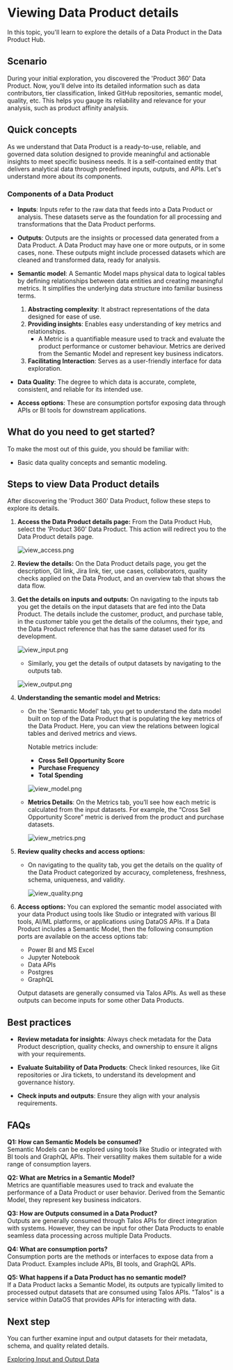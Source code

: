 # Viewing Data Product details

In this topic, you'll learn to explore the details of a Data Product in the Data Product Hub.

## Scenario

During your initial exploration, you discovered the 'Product 360' Data Product. Now, you’ll delve into its detailed information such as data contributors, tier classification, linked GitHub repositories, semantic model, quality, etc. This helps you gauge its reliability and relevance for your analysis, such as product affinity analysis.

## Quick concepts


As we understand that Data Product is a ready-to-use, reliable, and governed data solution designed to provide meaningful and actionable insights to meet specific business needs. It is a self-contained entity that delivers analytical data through predefined inputs, outputs, and APIs. Let's understand more about its components.

### **Components of a Data Product**

- **Inputs**: Inputs refer to the raw data that feeds into a Data Product or analysis. These datasets serve as the foundation for all processing and transformations that the Data Product performs.

- **Outputs**: Outputs are the insights or processed data generated from a Data Product. A Data Product may have one or more outputs, or in some cases, none. These outputs might include processed datasets which are cleaned and transformed data, ready for analysis.

- **Semantic model**: A Semantic Model maps physical data to logical tables by defining relationships between data entities and creating meaningful metrics. It simplifies the underlying data structure into familiar business terms.

    1. **Abstracting complexity**:  It abstract representations of the data designed for ease of use.
    2. **Providing insights**: Enables easy understanding of key metrics and relationships. 
       - A Metric is a quantifiable measure used to track and evaluate the product performance or customer behaviour. Metrics are  derived from the Semantic Model and represent key business indicators.
    3. **Facilitating Interaction**: Serves as a user-friendly interface for data exploration.

- **Data Quality**: The degree to which data is accurate, complete, consistent, and reliable for its intended use.

- **Access options**: These are consumption portsfor exposing data through APIs or BI tools for downstream applications.

## What do you need to get started?

To make the most out of this guide, you should be familiar with:

- Basic data quality concepts and semantic modeling.

## Steps to view Data Product details

After discovering the 'Product 360' Data Product, follow these steps to explore its details.

1. **Access the Data Product details page:** From the Data Product Hub, select the 'Product 360' Data Product. This action will redirect you to the Data Product details page.
    
    ![view_access.png](/learn/dp_consumer_learn_track/view_dp_info/view_access.png)
    
2. **Review the details:** On the Data Product details page, you get the description, Git link, Jira link, tier, use cases, collaborators, quality checks applied on the Data Product, and an overview tab that shows the data flow.

3. **Get the details on inputs and outputs:** On navigating to the inputs tab you get the details on the input datasets that are fed into the Data Product. The details include the customer, product, and purchase table, in the customer table you get the details of the columns, their type, and the Data Product reference that has the same dataset used for its development.
    
    ![view_input.png](/learn/dp_consumer_learn_track/view_dp_info/view_input.png)
    
    - Similarly, you get the details of output datasets by navigating to the outputs tab.
    
    ![view_output.png](/learn/dp_consumer_learn_track/view_dp_info/view_output.png)
    
4. **Understanding the semantic model and Metrics:**
    - On the 'Semantic Model' tab, you get to understand the data model built on top of the Data Product that is populating the key metrics of the Data Product. Here, you can view the relations between logical tables and derived metrics and views.
        
        Notable metrics include:
        
        - **Cross Sell Opportunity Score**
        - **Purchase Frequency**
        - **Total Spending**
        
        ![view_model.png](/learn/dp_consumer_learn_track/view_dp_info/view_model.png)
        
    - **Metrics Details**: On the Metrics tab, you’ll see how each metric is calculated from the input datasets. For example, the “Cross Sell Opportunity Score” metric is derived from the product and purchase datasets.
        
        ![view_metrics.png](/learn/dp_consumer_learn_track/view_dp_info/view_metrics.png)
        
5. **Review quality checks and access options:** 
    - On navigating to the quality tab, you get the details on the quality of the Data Product categorized by accuracy, completeness, freshness, schema, uniqueness, and validity.
        
        ![view_quality.png](/learn/dp_consumer_learn_track/view_dp_info/view_quality.png)
        
6. **Access options:**
    You can explored the semantic model associated with your data Product using tools like Studio or integrated with various BI tools, AI/ML platforms, or applications using DataOS APIs. If a Data Product includes a Semantic Model, then the following consumption ports are available on  the access options tab:

    - Power BI and MS Excel
    - Jupyter Notebook
    - Data APIs
    - Postgres
    - GraphQL

    Output datasets are generally consumed via Talos APIs. As well as these outputs can become inputs for some other Data Products.


## Best practices

- **Review metadata for insights**: Always check metadata for the Data Product description, quality checks, and ownership to ensure it aligns with your requirements.

- **Evaluate Suitability of Data Products**: Check linked resources, like Git repositories or Jira tickets, to understand its development and governance history.

- **Check inputs and outputs**: Ensure they align with your analysis requirements.

## FAQs

**Q1: How can Semantic Models be consumed?**  
Semantic Models can be explored using tools like Studio or integrated with BI tools and GraphQL APIs. Their versatility makes them suitable for a wide range of consumption layers.

**Q2: What are Metrics in a Semantic Model?**  
Metrics are quantifiable measures used to track and evaluate the performance of a Data Product or user behavior. Derived from the Semantic Model, they represent key business indicators.

**Q3: How are Outputs consumed in a Data Product?**  
Outputs are generally consumed through Talos APIs for direct integration with systems. However, they can be input for other Data Products to enable seamless data processing across multiple Data Products.

**Q4: What are consumption ports?**  
Consumption ports are the methods or interfaces to expose data from a Data Product. Examples include APIs, BI tools, and GraphQL APIs.

**Q5: What happens if a Data Product has no semantic model?**  
If a Data Product lacks a Semantic Model, its outputs are typically limited to processed output datasets that are consumed using Talos APIs. "Talos" is a service within DataOS that provides APIs for interacting with data.


## Next step

You can further examine input and output datasets for their metadata, schema, and quality related details.

[Exploring Input and Output Data](/learn/dp_consumer_learn_track/eval_io_datasets/)